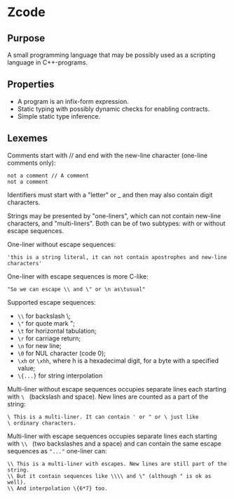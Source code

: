 # Zcode

## Purpose

A small programming language that may be possibly used as a scripting language in C++-programs. 

## Properties

* A program is an infix-form expression.
* Static typing with possibly dynamic checks for enabling contracts.
* Simple static type inference.

## Lexemes

Comments start with // and end with the new-line character (one-line comments only):

```
not a comment // A comment
not a comment
```

Identifiers must start with a "letter" or _ and then may also contain digit characters.

Strings may be presented by "one-liners", which can not contain new-line characters, and "multi-liners".
Both can be of two subtypes: with or without escape sequences.

One-liner without escape sequences:

```
'this is a string literal, it can not contain apostrophes and new-line characters'
```

One-liner with escape sequences is more C-like:

```
"So we can escape \\ and \" or \n as\tusual"
```

Supported escape sequences:

* `\\` for backslash \\;
* `\"` for quote mark ";
* `\t` for horizontal tabulation;
* `\r` for carriage return;
* `\n` for new line;
* `\0` for NUL character (code 0);
* `\xh` or `\xhh`, where h is a hexadecimal digit, for a byte with a specified value;
* `\{...}` for string interpolation

Multi-liner without escape sequences occupies separate lines each starting with `\ ` (backslash and space).
New lines are counted as a part of the string:

```
\ This is a multi-liner. It can contain ' or " or \ just like
\ ordinary characters.
```

Multi-liner with escape sequences occupies separate lines each starting with `\\ ` (two backslashes and a space) and can contain the same escape sequences as `"..."` one-liner can:

```
\\ This is a multi-liner with escapes. New lines are still part of the string.
\\ But it contain sequences like \\\\ and \" (although " is ok as well).
\\ And interpolation \{6*7} too.
```
